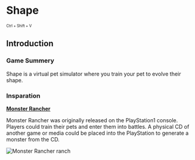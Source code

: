 # Shape

<sub><sup>Ctrl + Shift + V</sup></sub>

## Introduction

### Game Summery 

Shape is a virtual pet simulator where you train your pet to evolve their shape.

### Insparation

**[Monster Rancher](https://store.steampowered.com/app/1716120/Monster_Rancher_1__2_DX/)**

Monster Rancher was originally released on the PlayStation1 console. Players could train their pets and enter them into battles. A physical CD of another game or media could be placed into the PlayStation to generate a monster from the CD.

![Monster Rancher ranch](https://cogconnected.com/wp-content/uploads/2021/11/monsterrancher-min-700x409.jpg)